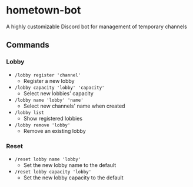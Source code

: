 # hometown-bot
A highly customizable Discord bot for management of temporary channels

## Commands

### Lobby
- `/lobby register 'channel'`
  - Register a new lobby
- `/lobby capacity 'lobby' 'capacity'`
  - Select new lobbies' capacity
- `/lobby name 'lobby' 'name'`
  - Select new channels' name when created
- `/lobby list`
  - Show registered lobbies
- `/lobby remove 'lobby'`
  - Remove an existing lobby

### Reset
- `/reset lobby name 'lobby'`
  - Set the new lobby name to the default
- `/reset lobby capacity 'lobby'`
  - Set the new lobby capacity to the default
